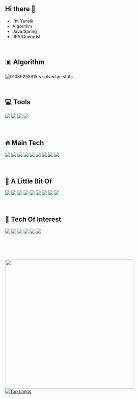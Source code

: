 ## Hi there 👋

- I'm Yunsik
- Algorithm
- Java/Spring
- JPA/Querydsl

<br>

## 📊 Algorithm

![01089292615's solved.ac stats](https://github-readme-solvedac.hyp3rflow.vercel.app/api/?handle=01089292615)

<br>

## 💻 Tools
<div>
    <img src="https://img.shields.io/badge/IntelliJ IDEA-000000?style=flat_square&logo=IntelliJ IDEA&logoColor=white"/> 
    <img src="https://img.shields.io/badge/GitHub-181717?style=flat_square&logo=GitHub&logoColor=white"> 
    <img src="https://img.shields.io/badge/Postman-FF6C37?style=flat_square&logo=Postman&logoColor=white"> 
    <img src="https://img.shields.io/badge/Putty-FFFFFF?style=flat_square&logo=AirPlayVideo&logoColor=black"> 
</div>
<br>
<br>

## 🔥 Main Tech

<div>
    <img src="https://img.shields.io/badge/JAVA-007396?style=flat_square&logo=java&logoColor=white"> 
    <img src="https://img.shields.io/badge/Spring-6DB33F?style=flat_square&logo=Spring&logoColor=white"> 
    <img src="https://img.shields.io/badge/Mysql-4479A1?style=flat_square&logo=Mysql&logoColor=white"> 
    <img src="https://img.shields.io/badge/PostgreSQL-4479A1?style=flat_square&logo=PostgreSQL&logoColor=white"> 
    <img src="https://img.shields.io/badge/Hibernate-59666C?style=flat_square&logo=Hibernate&logoColor=white"> 
    <img src="https://img.shields.io/badge/Thymeleaf-005F0F?style=flat_square&logo=Thymeleaf&logoColor=white"> 
    <img src="https://img.shields.io/badge/HTML-E34F26?style=flat_square&logo=Html5&logoColor=black"> 
    <img src="https://img.shields.io/badge/GCP-4285F4?style=flat_square&logo=GoogleCloud&logoColor=white"> 
    <img src="https://img.shields.io/badge/Ubuntu-E95420?style=flat_square&logo=Ubuntu&logoColor=white"> 
</div>

<br>
<br>

## 🐌 A Little Bit Of

<div>
    <img src="https://img.shields.io/badge/C++/C-00599C?style=flat_square&logo=C&logoColor=white"> 
    <img src="https://img.shields.io/badge/AWS-232F3E?style=flat_square&logo=AmazonAWS&logoColor=white"> 
    <img src="https://img.shields.io/badge/Git Actions-2088FF?style=flat_square&logo=GitHub Actions&logoColor=white"> 
    <img src="https://img.shields.io/badge/Linux-FCC624?style=flat_square&logo=Linux&logoColor=black"> 
    <img src="https://img.shields.io/badge/Css-1572B6?style=flat_square&logo=CSS3&logoColor=black"> 
    <img src="https://img.shields.io/badge/Javascript-F7DF1E?style=flat_square&logo=Javascript&logoColor=black"> 
    <img src="https://img.shields.io/badge/Node.js-339933?style=flat_square&logo=Node.js&logoColor=black"> 
    <img src="https://img.shields.io/badge/express-000000?style=flat_square&logo=express&logoColor=white"> 
    <img src="https://img.shields.io/badge/Android-3DDC84?style=flat_square&logo=Android&logoColor=black"> 
</div>
<br>
<br>

## 📌 Tech Of Interest

<div>
    <img src="https://img.shields.io/badge/MSA-543DE0?style=flat_square&logo=Polywork&logoColor=black">
    <img src="https://img.shields.io/badge/Netflix_oss-E50914?style=flat_square&logo=Netflix&logoColor=black">
    <img src="https://img.shields.io/badge/Apache Kafka-231F20?style=flat_square&logo=ApacheKafka&logoColor=white">
    <img src="https://img.shields.io/badge/Spring Cloud-6DB33F?style=flat_square&logo=Spring&logoColor=white">
    <img src="https://img.shields.io/badge/Docker-2496ED?style=flat_square&logo=Docker&logoColor=white">
    <img src="https://img.shields.io/badge/Kubernetes-326CE5?style=flat_square&logo=Kubernetes&logoColor=white">
</div>

<br>
<br>
<br>
<br>



<img width=420px src="https://github-readme-stats.vercel.app/api?username=Kangyunsik&show_icons=true&theme=onedark"/>[![Top Langs](https://github-readme-stats.vercel.app/api/top-langs/?username=Kangyunsik&layout=compact&theme=onedark)](https://github.com/anuraghazra/github-readme-stats) 




<!--
**kangyunsik/Kangyunsik** is a ✨ _special_ ✨ repository because its `README.md` (this file) appears on your GitHub profile.

Here are some ideas to get you started:

- 🔭 I’m currently working on ...
- 🌱 I’m currently learning ...
- 👯 I’m looking to collaborate on ...
- 🤔 I’m looking for help with ...
- 💬 Ask me about ...
- 📫 How to reach me: ...
- 😄 Pronouns: ...
- ⚡ Fun fact: ...
-->
